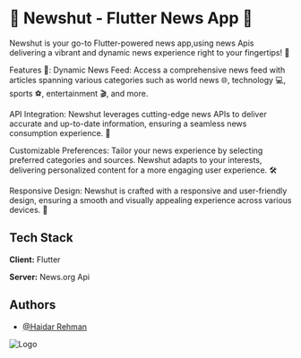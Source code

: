 
# 📰 Newshut - Flutter News App 📱
Newshut is your go-to Flutter-powered news app,using news Apis delivering a vibrant and dynamic news experience right to your fingertips! 🚀

Features 🌟:
Dynamic News Feed: Access a comprehensive news feed with articles spanning various categories such as world news 🌐, technology 💻, sports ⚽, entertainment 🎬, and more.

API Integration: Newshut leverages cutting-edge news APIs to deliver accurate and up-to-date information, ensuring a seamless news consumption experience. 🔄

Customizable Preferences: Tailor your news experience by selecting preferred categories and sources. Newshut adapts to your interests, delivering personalized content for a more engaging user experience. 🛠️


Responsive Design: Newshut is crafted with a responsive and user-friendly design, ensuring a smooth and visually appealing experience across various devices. 📐





## Tech Stack

**Client:** Flutter

**Server:** News.org Api


## Authors

- [@Haidar Rehman](https://github.com/HaidarRehmanNazir)


![Logo](https://blogger.googleusercontent.com/img/a/AVvXsEih0WQHewADi_lpx_SuGWgXvuI9NlFuRuxZn2aUJD_jwJ28m4AeMg1sgeEOzVP-GYOl7gzKTHR3_Rq8IMbXUdr35uFLpbXCs4_to5xs11z82eSjWhj5qfzKdkrfzJbJhw6j9iNlv_bOWCHGDrPCouXOz4WMyj6ewSi9DX9PAKcbh7B80RXuzPec-TBQ)

